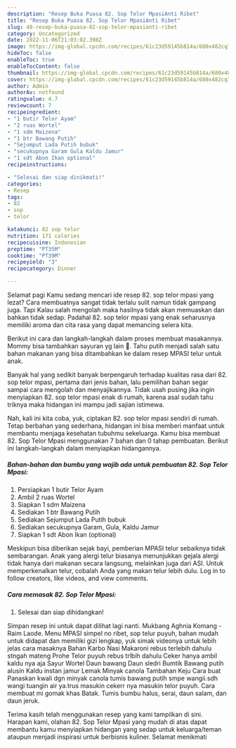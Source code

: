 ```yaml
---
description: "Resep Buka Puasa 82. Sop Telor MpasiAnti Ribet"
title: "Resep Buka Puasa 82. Sop Telor MpasiAnti Ribet"
slug: 48-resep-buka-puasa-82-sop-telor-mpasianti-ribet
category: Uncategorized
date: 2022-11-06T21:03:02.398Z
image: https://img-global.cpcdn.com/recipes/61c23d59145b814a/680x482cq70/82-sop-telor-mpasi-foto-resep-utama.jpg
hideToc: false
enableToc: true
enableTocContent: false
thumbnail: https://img-global.cpcdn.com/recipes/61c23d59145b814a/680x482cq70/82-sop-telor-mpasi-foto-resep-utama.jpg
cover: https://img-global.cpcdn.com/recipes/61c23d59145b814a/680x482cq70/82-sop-telor-mpasi-foto-resep-utama.jpg
author: Admin
authorAv: notfound
ratingvalue: 4.7
reviewcount: 7
recipeingredient:
- "1 butir Telor Ayam"
- "2 ruas Wortel"
- "1 sdm Maizena"
- "1 btr Bawang Putih"
- "Sejumput Lada Putih bubuk"
- "secukupnya Garam Gula Kaldu Jamur"
- "1 sdt Abon Ikan optional"
recipeinstructions:

- "Selesai dan siap dinikmati!"
categories:
- Resep
tags:
- 82
- sop
- telor

katakunci: 82 sop telor 
nutrition: 171 calories
recipecuisine: Indonesian
preptime: "PT35M"
cooktime: "PT39M"
recipeyield: "3"
recipecategory: Dinner

---
```



Selamat pagi Kamu sedang mencari ide resep 82. sop telor mpasi yang lezat? Cara membuatnya sangat tidak terlalu sulit namun tidak gampang juga. Tapi Kalau salah mengolah maka hasilnya tidak akan memuaskan dan bahkan tidak sedap. Padahal 82. sop telor mpasi yang enak seharusnya memiliki aroma dan cita rasa yang dapat memancing selera kita.


Berikut ini cara dan langkah-langkah dalam proses membuat masakannya. Mommy bisa tambahkan sayuran yg lain 🥰. Tahu putih menjadi salah satu bahan makanan yang bisa ditambahkan ke dalam resep MPASI telur untuk anak.

Banyak hal yang sedikit banyak berpengaruh terhadap kualitas rasa dari 82. sop telor mpasi, pertama dari jenis bahan, lalu pemilihan bahan segar sampai cara mengolah dan menyajikannya. Tidak usah pusing jika ingin menyiapkan 82. sop telor mpasi enak di rumah, karena asal sudah tahu triknya maka hidangan ini mampu jadi sajian istimewa.


Nah, kali ini kita coba, yuk, ciptakan 82. sop telor mpasi sendiri di rumah. Tetap berbahan yang sederhana, hidangan ini bisa memberi manfaat untuk membantu menjaga kesehatan tubuhmu sekeluarga. Kamu bisa membuat 82. Sop Telor Mpasi menggunakan 7 bahan dan 0 tahap pembuatan. Berikut ini langkah-langkah dalam menyiapkan hidangannya.

<!--inarticleads1-->

##### Bahan-bahan dan bumbu yang wajib ada untuk pembuatan 82. Sop Telor Mpasi:

1. Persiapkan 1 butir Telor Ayam
1. Ambil 2 ruas Wortel
1. Siapkan 1 sdm Maizena
1. Sediakan 1 btr Bawang Putih
1. Sediakan Sejumput Lada Putih bubuk
1. Sediakan secukupnya Garam, Gula, Kaldu Jamur
1. Siapkan 1 sdt Abon Ikan (optional)


Meskipun bisa diberikan sejak bayi, pemberian MPASI telur sebaiknya tidak sembarangan. Anak yang alergi telur biasanya menunjukkan gejala alergi tidak hanya dari makanan secara langsung, melainkan juga dari ASI. Untuk memperkenalkan telur, cobalah Anda yang makan telur lebih dulu. Log in to follow creators, like videos, and view comments. 

<!--inarticleads2-->

##### Cara memasak 82. Sop Telor Mpasi:


1. Selesai dan siap dihidangkan!

Simpan resep ini untuk dapat dilihat lagi nanti. Mukbang Aghnia Komang - Raim Laode. Menu MPASI simpel no ribet, sop telur puyuh, bahan mudah untuk didapat dan memiliki gizi lengkap, yuk simak videonya untuk lebih jelas cara masaknya Bahan Karbo Nasi Makaroni rebus terlebih dahulu stngah mateng Prohe Telor puyuh rebus trlbih dahulu Ceker hanya ambil kaldu nya aja Sayur Wortel Daun bawang Daun sledri Bumtik Bawang putih alusin Kaldu instan jamur Lemak Minyak canola Tambahan Keju Cara buat Panaskan kwali dgn minyak canola tumis bawang putih smpe wangii.sdh wangi tuangin air ya.trus masukin cekerr nya masukin telor puyuh. Cara membuat mi gomak khas Batak. Tumis bumbu halus, serai, daun salam, dan daun jeruk. 

Terima kasih telah menggunakan resep yang kami tampilkan di sini. Harapan kami, olahan 82. Sop Telor Mpasi yang mudah di atas dapat membantu kamu menyiapkan hidangan yang sedap untuk keluarga/teman ataupun menjadi inspirasi untuk berbisnis kuliner. Selamat menikmati
